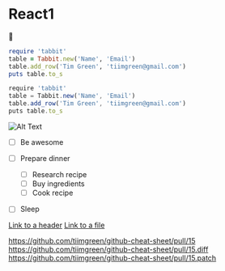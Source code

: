 # React1

:clap:

```ruby
require 'tabbit'
table = Tabbit.new('Name', 'Email')
table.add_row('Tim Green', 'tiimgreen@gmail.com')
puts table.to_s
```

```javascript
require 'tabbit'
table = Tabbit.new('Name', 'Email')
table.add_row('Tim Green', 'tiimgreen@gmail.com')
puts table.to_s
```

![Alt Text](http://www.sheawong.com/wp-content/uploads/2013/08/keephatin.gif)

- [ ] Be awesome
- [ ] Prepare dinner
  - [ ] Research recipe
  - [ ] Buy ingredients
  - [ ] Cook recipe
- [ ] Sleep



[Link to a header](#awesome-section)
[Link to a file](docs/readme)

https://github.com/tiimgreen/github-cheat-sheet/pull/15
https://github.com/tiimgreen/github-cheat-sheet/pull/15.diff
https://github.com/tiimgreen/github-cheat-sheet/pull/15.patch
